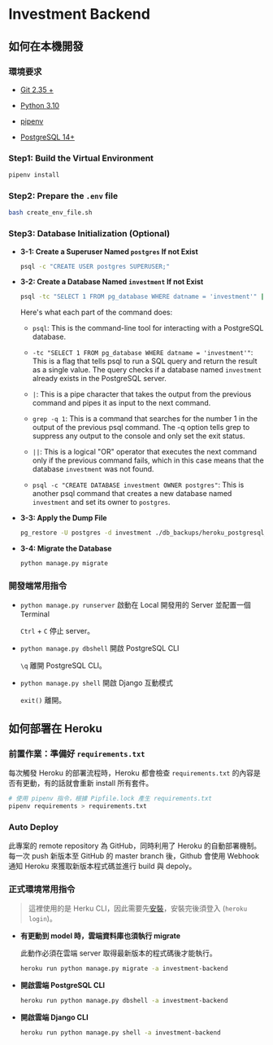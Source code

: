 # Investment Backend

## 如何在本機開發

### 環境要求

* [Git 2.35 +](https://git-scm.com/book/en/v2/Getting-Started-Installing-Git)

* [Python 3.10](https://www.python.org/downloads/release/python-3109/)

* [pipenv](https://pypi.org/project/pipenv/)

* [PostgreSQL 14+](https://adamtheautomator.com/install-postgresql-on-mac/)

### Step1: Build the Virtual Environment

```bash
pipenv install
```

### Step2: Prepare the `.env` file

```bash
bash create_env_file.sh
```

### Step3: Database Initialization (Optional)

* **3-1: Create a Superuser Named `postgres` If not Exist**

    ```bash
    psql -c "CREATE USER postgres SUPERUSER;"
    ```

* **3-2: Create a Database Named `investment` If not Exist**

    ```bash
    psql -tc "SELECT 1 FROM pg_database WHERE datname = 'investment'" | grep -q 1 || psql -c "CREATE DATABASE investment OWNER postgres"
    ```

    Here's what each part of the command does:

  * `psql`: This is the command-line tool for interacting with a PostgreSQL database.

  * `-tc "SELECT 1 FROM pg_database WHERE datname = 'investment'"`: This is a flag that tells psql to run a SQL query and return the result as a single value. The query checks if a database named `investment` already exists in the PostgreSQL server.

  * `|`: This is a pipe character that takes the output from the previous command and pipes it as input to the next command.

  * `grep -q 1`: This is a command that searches for the number 1 in the output of the previous psql command. The -q option tells grep to suppress any output to the console and only set the exit status.

  * `||`: This is a logical "OR" operator that executes the next command only if the previous command fails, which in this case means that the database `investment` was not found.

  * `psql -c "CREATE DATABASE investment OWNER postgres"`: This is another psql command that creates a new database named `investment` and set its owner to `postgres`.

* **3-3: Apply the Dump File**

    ```bash
    pg_restore -U postgres -d investment ./db_backups/heroku_postgresql_latest
    ```

* **3-4: Migrate the Database**

    ```bash
    python manage.py migrate
    ```

### 開發端常用指令

* `python manage.py runserver` 啟動在 Local 開發用的 Server 並配置一個 Terminal

    `Ctrl` + `C` 停止 server。

* `python manage.py dbshell` 開啟 PostgreSQL CLI

    `\q` 離開 PostgreSQL CLI。

* `python manage.py shell` 開啟 Django 互動模式

    `exit()` 離開。

## 如何部署在 Heroku

### 前置作業：準備好 `requirements.txt`

每次觸發 Heroku 的部署流程時，Heroku 都會檢查 `requirements.txt` 的內容是否有更動，有的話就會重新 install 所有套件。

```bash
# 使用 pipenv 指令，根據 Pipfile.lock 產生 requirements.txt
pipenv requirements > requirements.txt
```

### Auto Deploy

此專案的 remote repository 為 GitHub，同時利用了 Heroku 的自動部署機制。每一次 push 新版本至 GitHub 的 master branch 後，Github 會使用 Webhook 通知 Heroku 來獲取新版本程式碼並進行 build 與 depoly。

### 正式環境常用指令

>這裡使用的是 Herku CLI，因此需要先[安裝](https://devcenter.heroku.com/articles/heroku-cli)，安裝完後須登入 (`heroku login`)。

* **有更動到 model 時，雲端資料庫也須執行 migrate**

    此動作必須在雲端 server 取得最新版本的程式碼後才能執行。

    ```bash
    heroku run python manage.py migrate -a investment-backend
    ```

* **開啟雲端 PostgreSQL CLI**

    ```bash
    heroku run python manage.py dbshell -a investment-backend
    ```

* **開啟雲端 Django CLI**

    ```bash
    heroku run python manage.py shell -a investment-backend
    ```
